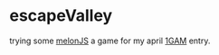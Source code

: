 escapeValley
============

trying some [melonJS](http://melonjs.org/)
a game for my april [1GAM](http://www.onegameamonth.com/danaGemu) entry.

